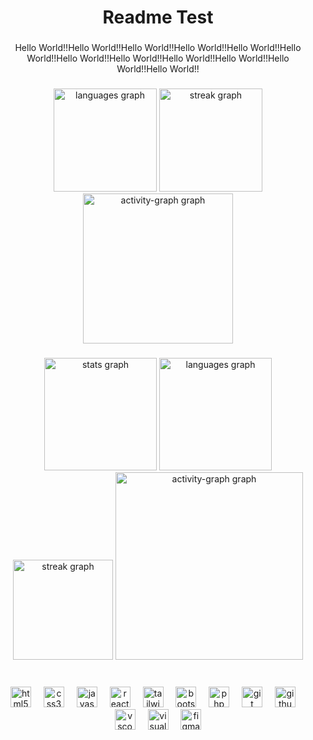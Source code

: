 <h1 align="center">Readme Test</h1>

###

<p align="center">Hello World!!Hello World!!Hello World!!Hello World!!Hello World!!Hello World!!Hello World!!Hello World!!Hello World!!Hello World!!Hello World!!Hello World!!</p>

###

<div align="center">
  <img src="https://github-readme-stats.vercel.app/api/top-langs?username=fwedwicc&locale=en&hide_title=true&layout=compact&card_width=320&langs_count=7&theme=material-palenight&hide_border=true&order=2" height="165" alt="languages graph"  />
  <img src="https://streak-stats.demolab.com?user=fwedwicc&locale=en&mode=daily&theme=material-palenight&hide_border=true&border_radius=5&order=3" height="165" alt="streak graph"  />
  <img src="https://github-readme-activity-graph.vercel.app/graph?username=fwedwicc&radius=7&theme=material-palenight&area=true&order=5&hide_border=true" height="240" alt="activity-graph graph"  />
</div>


###

<div align="center">
  <img src="https://github-readme-stats.vercel.app/api?username=fwedwicc&hide_title=false&hide_rank=false&show_icons=true&include_all_commits=false&count_private=true&disable_animations=false&theme=nord&locale=en&hide_border=true&order=1" height="180" alt="stats graph"  />
  <img src="https://github-readme-stats.vercel.app/api/top-langs?username=fwedwicc&locale=en&hide_title=false&layout=compact&card_width=320&langs_count=7&theme=nord&hide_border=true&order=2" height="180" alt="languages graph"  />
  <img src="https://streak-stats.demolab.com?user=fwedwicc&locale=en&mode=daily&theme=nord&hide_border=true&border_radius=5&order=3" height="160" alt="streak graph"  />
  <img src="https://github-readme-activity-graph.vercel.app/graph?username=fwedwicc&radius=7&theme=nord&area=true&order=5&hide_border=true" height="300" alt="activity-graph graph"  />
</div>

###

<br clear="both">

<div align="center">
  <img src="https://skillicons.dev/icons?i=html" height="33" alt="html5 logo"  />
  <img width="12" />
  <img src="https://skillicons.dev/icons?i=css" height="33" alt="css3 logo"  />
  <img width="12" />
  <img src="https://skillicons.dev/icons?i=js" height="33" alt="javascript logo"  />
  <img width="12" />
  <img src="https://skillicons.dev/icons?i=react" height="33" alt="react logo"  />
  <img width="12" />
  <img src="https://skillicons.dev/icons?i=tailwind" height="33" alt="tailwindcss logo"  />
  <img width="12" />
  <img src="https://skillicons.dev/icons?i=bootstrap" height="33" alt="bootstrap logo"  />
  <img width="12" />
  <img src="https://skillicons.dev/icons?i=php" height="33" alt="php logo"  />
  <img width="12" />
  <img src="https://skillicons.dev/icons?i=git" height="33" alt="git logo"  />
  <img width="12" />
  <img src="https://skillicons.dev/icons?i=github" height="33" alt="github logo"  />
  <img width="12" />
  <img src="https://skillicons.dev/icons?i=vscode" height="33" alt="vscode logo"  />
  <img width="12" />
  <img src="https://skillicons.dev/icons?i=visualstudio" height="33" alt="visualstudio logo"  />
  <img width="12" />
  <img src="https://skillicons.dev/icons?i=figma" height="33" alt="figma logo"  />
</div>

###
